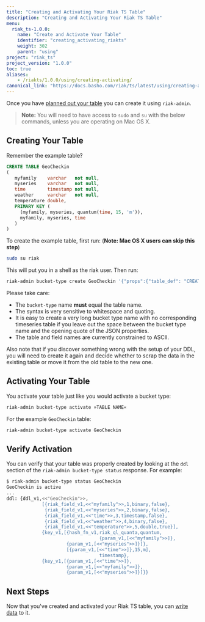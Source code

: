 ```yaml
---
title: "Creating and Activating Your Riak TS Table"
description: "Creating and Activating Your Riak TS Table"
menu:
  riak_ts-1.0.0:
    name: "Create and Activate Your Table"
    identifier: "creating_activating_riakts"
    weight: 302
    parent: "using"
project: "riak_ts"
project_version: "1.0.0"
toc: true
aliases:
    - /riakts/1.0.0/using/creating-activating/
canonical_link: "https://docs.basho.com/riak/ts/latest/using/creating-activating"
---
```



[planning]: ../planning/
[writing]: ../writingdata/

Once you have [planned out your table][planning] you can create it using `riak-admin`.

>**Note:** You will need to have access to `sudo` and `su` with the below commands, unless you are operating on Mac OS X.


## Creating Your Table

Remember the example table?

```sql
CREATE TABLE GeoCheckin
(
   myfamily    varchar   not null,
   myseries    varchar   not null,
   time        timestamp not null,
   weather     varchar   not null,
   temperature double,
   PRIMARY KEY (
     (myfamily, myseries, quantum(time, 15, 'm')),
     myfamily, myseries, time
   )
)
```

To create the example table, first run:
(**Note: Mac OS X users can skip this step**)

```bash
sudo su riak
```

This will put you in a shell as the riak user. Then run:

```sh
riak-admin bucket-type create GeoCheckin '{"props":{"table_def": "CREATE TABLE GeoCheckin (myfamily varchar not null, myseries varchar not null, time timestamp not null, weather varchar not null, temperature double, PRIMARY KEY ((myfamily, myseries, quantum(time, 15, 'm')), myfamily, myseries, time))"}}'
```

Please take care:

* The `bucket-type` name **must** equal the table name.
* The syntax is very sensitive to whitespace and quoting.
* It is easy to create a very long bucket type name with no corresponding
  timeseries table if you leave out the space between the bucket type name
  and the opening quote of the JSON properties.
* The table and field names are currently constrained to ASCII.

Also note that if you discover something wrong with the setup of your DDL, you will need to create it again and decide whether to scrap the data in the existing table or move it from the old table to the new one.

## Activating Your Table

You activate your table just like you would activate a bucket type:

```sh
riak-admin bucket-type activate »TABLE NAME«
```

For the example `GeoCheckin` table:

```sh
riak-admin bucket-type activate GeoCheckin
```

## Verify Activation

You can verify that your table was properly created by looking at the `ddl` section of the `riak-admin bucket-type status` response. For example:

```sh
$ riak-admin bucket-type status GeoCheckin
GeoCheckin is active
...
ddl: {ddl_v1,<<"GeoCheckin">>,
             [{riak_field_v1,<<"myfamily">>,1,binary,false},
              {riak_field_v1,<<"myseries">>,2,binary,false},
              {riak_field_v1,<<"time">>,3,timestamp,false},
              {riak_field_v1,<<"weather">>,4,binary,false},
              {riak_field_v1,<<"temperature">>,5,double,true}],
             {key_v1,[{hash_fn_v1,riak_ql_quanta,quantum,
                                  {param_v1,[<<"myfamily">>]},
                      {param_v1,[<<"myseries">>]}]},
                      [{param_v1,[<<"time">>]},15,m],
                                  timestamp},
             {key_v1,[{param_v1,[<<"time">>]},
                      {param_v1,[<<"myfamily">>]},
                      {param_v1,[<<"myseries">>]}]}}
```

## Next Steps

Now that you've created and activated your Riak TS table, you can [write data][writing] to it.
